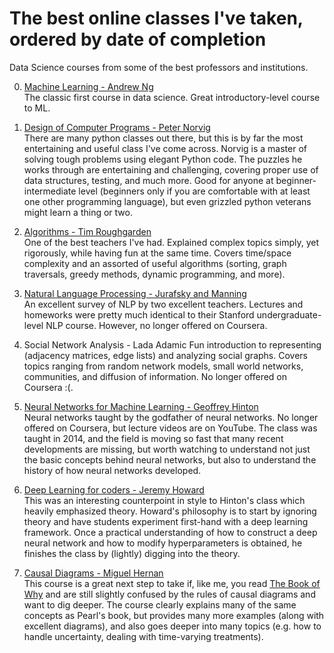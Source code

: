 # The best online classes I've taken, ordered by date of completion

Data Science courses from some of the best professors and institutions.

0. [Machine Learning - Andrew Ng](https://www.coursera.org/learn/machine-learning)  
  The classic first course in data science. Great introductory-level course to ML.

1. [Design of Computer Programs - Peter Norvig](https://www.udacity.com/course/design-of-computer-programs--cs212)  
  There are many python classes out there, but this is by far the most entertaining and useful class I've come across. Norvig is a master of solving tough problems using elegant Python code. The puzzles he works through are entertaining and challenging, covering proper use of data structures, testing, and much more. Good for anyone at beginner-intermediate level (beginners only if you are comfortable with at least one other programming language), but even grizzled python veterans might learn a thing or two.

2. [Algorithms - Tim Roughgarden](https://www.coursera.org/specializations/algorithms)  
  One of the best teachers I've had. Explained complex topics simply, yet rigorously, while having fun at the same time. Covers time/space complexity and an assorted of useful algorithms (sorting, graph traversals, greedy methods, dynamic programming, and more).

3. [Natural Language Processing - Jurafsky and Manning](https://web.stanford.edu/~jurafsky/NLPCourseraSlides.html)  
  An excellent survey of NLP by two excellent teachers. Lectures and homeworks were pretty much identical to their Stanford undergraduate-level NLP course. However, no longer offered on Coursera.

4. Social Network Analysis - Lada Adamic
  Fun introduction to representing (adjacency matrices, edge lists) and analyzing social graphs. Covers topics ranging from random network models, small world networks, communities, and diffusion of information. No longer offered on Coursera :(.

5. [Neural Networks for Machine Learning - Geoffrey Hinton](https://www.youtube.com/watch?v=cbeTc-Urqak&list=PLoRl3Ht4JOcdU872GhiYWf6jwrk_SNhz9)  
  Neural networks taught by the godfather of neural networks. No longer offered on Coursera, but lecture videos are on YouTube. The class was taught in 2014, and the field is moving so fast that many recent developments are missing, but worth watching to understand not just the basic concepts behind neural networks, but also to understand the history of how neural networks developed.

6. [Deep Learning for coders - Jeremy Howard](https://course.fast.ai/)  
  This was an interesting counterpoint in style to Hinton's class which heavily emphasized theory. Howard's philosophy is to start by ignoring theory and have students experiment first-hand with a deep learning framework. Once a practical understanding of how to construct a deep neural network and how to modify hyperparameters is obtained, he finishes the class by (lightly) digging into the theory.

7. [Causal Diagrams - Miguel Hernan](https://www.edx.org/course/causal-diagrams-draw-your-assumptions-before-your-conclusions)  
  This course is a great next step to take if, like me, you read [The Book of Why](book_reviews.md) and are still slightly confused by the rules of causal diagrams and want to dig deeper. The course clearly explains many of the same concepts as Pearl's book, but provides many more examples (along with excellent diagrams), and also goes deeper into many topics (e.g. how to handle uncertainty, dealing with time-varying treatments).
